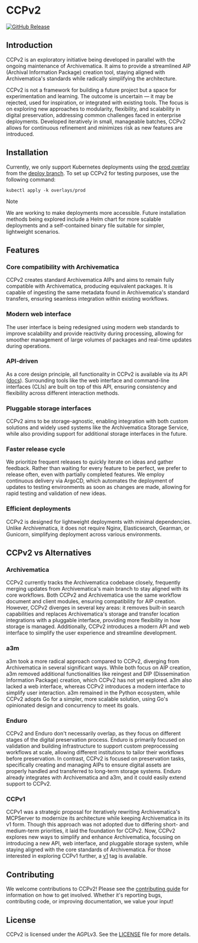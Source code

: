 # CCPv2

[![GitHub Release](https://img.shields.io/github/v/release/artefactual-labs/ccp?style=flat-square)](https://github.com/artefactual-labs/ccp/releases/latest)

## Introduction

CCPv2 is an exploratory initiative being developed in parallel with the ongoing
maintenance of Archivematica. It aims to provide a streamlined AIP (Archival
Information Package) creation tool, staying aligned with Archivematica's
standards while radically simplifying the architecture.

CCPv2 is not a framework for building a future project but a space for
experimentation and learning. The outcome is uncertain — it may be rejected,
used for inspiration, or integrated with existing tools. The focus is on
exploring new approaches to modularity, flexibility, and scalability in digital
preservation, addressing common challenges faced in enterprise deployments.
Developed iteratively in small, manageable batches, CCPv2 allows for continuous
refinement and minimizes risk as new features are introduced.

## Installation

Currently, we only support Kubernetes deployments using the [prod overlay] from
the [deploy branch]. To set up CCPv2 for testing purposes, use the following
command:

    kubectl apply -k overlays/prod

> [!NOTE]
> We are working to make deployments more accessible. Future installation
> methods being explored include a Helm chart for more scalable deployments and
> a self-contained binary file suitable for simpler, lightweight scenarios.

[prod overlay]: https://github.com/artefactual-labs/ccp/tree/deploy/overlays/prod
[deploy branch]: https://github.com/artefactual-labs/ccp/tree/deploy

## Features

### Core compatibility with Archivematica

CCPv2 creates standard Archivematica AIPs and aims to remain fully compatible
with Archivematica, producing equivalent packages. It is capable of ingesting
the same metadata found in Archivematica's standard transfers, ensuring seamless
integration within existing workflows.

### Modern web interface

The user interface is being redesigned using modern web standards to improve
scalability and provide reactivity during processing, allowing for smoother
management of large volumes of packages and real-time updates during operations.

### API-driven

As a core design principle, all functionality in CCPv2 is available via its API
([docs]). Surrounding tools like the web interface and command-line interfaces
(CLIs) are built on top of this API, ensuring consistency and flexibility across
different interaction methods.

[docs]: https://buf.build/artefactual/archivematica/docs/main:archivematica.ccp.admin.v1beta1

### Pluggable storage interfaces

CCPv2 aims to be storage-agnostic, enabling integration with both custom
solutions and widely used systems like the Archivematica Storage Service, while
also providing support for additional storage interfaces in the future.

### Faster release cycle

We prioritize frequent releases to quickly iterate on ideas and gather feedback.
Rather than waiting for every feature to be perfect, we prefer to release often,
even with partially completed features. We employ continuous delivery via
ArgoCD, which automates the deployment of updates to testing environments as
soon as changes are made, allowing for rapid testing and validation of new
ideas.

### Efficient deployments

CCPv2 is designed for lightweight deployments with minimal dependencies. Unlike
Archivematica, it does not require Nginx, Elasticsearch, Gearman, or Gunicorn,
simplifying deployment across various environments.

## CCPv2 vs Alternatives

### Archivematica

CCPv2 currently tracks the Archivematica codebase closely, frequently merging
updates from Archivematica's main branch to stay aligned with its core
workflows. Both CCPv2 and Archivematica use the same workflow document and
client modules, ensuring compatibility for AIP creation. However, CCPv2 diverges
in several key areas: it removes built-in search capabilities and replaces
Archivematica's  storage and transfer location integrations with a pluggable
interface, providing more flexibility in how storage is managed. Additionally,
CCPv2 introduces a modern API and web interface to simplify the user experience
and streamline development.

### a3m

a3m took a more radical approach compared to CCPv2, diverging from Archivematica
in several significant ways. While both focus on AIP creation, a3m removed
additional functionalities like reingest and DIP (Dissemination Information
Package) creation, which CCPv2 has not yet explored. a3m also lacked a web
interface, whereas CCPv2 introduces a modern interface to simplify user
interaction. a3m remained in the Python ecosystem, while CCPv2 adopts Go for a
simpler, more scalable solution, using Go's opinionated design and concurrency
to meet its goals.

### Enduro

CCPv2 and Enduro don't necessarily overlap, as they focus on different stages of
the digital preservation process. Enduro is primarily focused on validation and
building infrastructure to support custom preprocessing workflows at scale,
allowing different institutions to tailor their workflows before preservation.
In contrast, CCPv2 is focused on preservation tasks, specifically creating and
managing AIPs to ensure digital assets are properly handled and transferred to
long-term storage systems. Enduro already integrates with Archivematica and a3m,
and it could easily extend support to CCPv2.

### CCPv1

CCPv1 was a strategic proposal for iteratively rewriting Archivematica's
MCPServer to modernize its architecture while keeping Archivematica in its v1
form. Though this approach was not adopted due to differing short- and
medium-term priorities, it laid the foundation for CCPv2. Now, CCPv2 explores
new ways to simplify and enhance Archivematica, focusing on introducing a new
API, web interface, and pluggable storage system, while staying aligned with the
core standards of Archivematica. For those interested in exploring CCPv1
further, a [v1] tag is available.

[v1]: https://github.com/artefactual-labs/ccp/releases/tag/v1

## Contributing

We welcome contributions to CCPv2! Please see the [contributing guide] for
information on how to get involved. Whether it's reporting bugs, contributing
code, or improving documentation, we value your input!

[contributing guide]: https://github.com/artefactual-labs/ccp/blob/qa/2.x/CONTRIBUTING.md

## License

CCPv2 is licensed under the AGPLv3. See the [LICENSE] file for more details.

[LICENSE]: https://github.com/artefactual-labs/ccp/blob/qa/2.x/LICENSE

